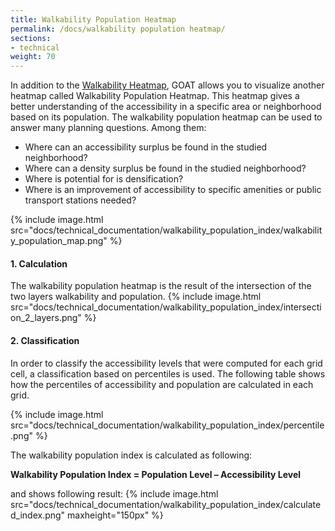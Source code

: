 ```yaml
---
title: Walkability Population Heatmap
permalink: /docs/walkability population heatmap/
sections:
- technical
weight: 70
---
```


In addition to the [Walkability Heatmap](https://www.open-accessibility.org/docs/heatmap/), GOAT allows you to visualize another heatmap called Walkability Population Heatmap. This heatmap gives a better understanding of the accessibility in a specific area or neighborhood based on its population. The walkability population heatmap can be used to answer many planning questions. Among them:
- Where can an accessibility surplus be found in the studied neighborhood?
- Where can a density surplus be found in the studied neighborhood?
- Where is potential for is densification? 
- Where is an improvement of accessibility to specific amenities or public transport stations needed?

{% include image.html src="docs/technical_documentation/walkability_population_index/walkability_population_map.png" %}

#### 1. Calculation
The walkability population heatmap is the result of the intersection of the two layers walkability and population. 
{% include image.html src="docs/technical_documentation/walkability_population_index/intersection_2_layers.png" %}

#### 2. Classification
In order to classify the accessibility levels that were computed for each grid cell, a classification based on percentiles is used. The following table shows how the percentiles of accessibility and population are calculated in each grid.

{% include image.html src="docs/technical_documentation/walkability_population_index/percentile.png" %}

The walkability population index is calculated as following:

<b> Walkability Population Index = Population Level – Accessibility Level </b>

and shows following result:
{% include image.html src="docs/technical_documentation/walkability_population_index/calculated_index.png" maxheight="150px" %}



